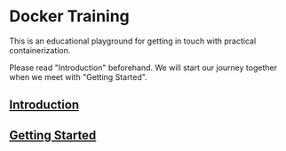 # Docker Training

This is an educational playground for getting in touch with practical
containerization.

Please read "Introduction" beforehand. We will start our journey together when
we meet with "Getting Started".

## [Introduction](docs/01_introduction.md)

## [Getting Started](docs/02_getting_started.md)
